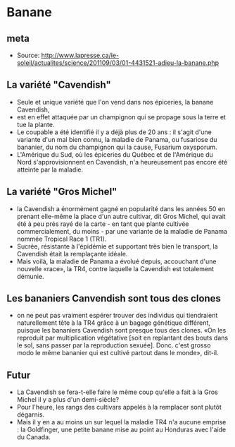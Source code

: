 # Banane

## meta
* Source: http://www.lapresse.ca/le-soleil/actualites/science/201109/03/01-4431521-adieu-la-banane.php

## La variété "Cavendish"
* Seule et unique variété que l'on vend dans nos épiceries, la banane Cavendish, 
* est en effet attaquée par un champignon qui se propage sous la terre et tue la plante.
* Le coupable a été identifié il y a déjà plus de 20 ans : il s'agit d'une variante d'un mal bien connu, la maladie de Panama, ou fusariose du bananier, du nom du champignon qui la cause, Fusarium oxysporum.
* L'Amérique du Sud, où les épiceries du Québec et de l'Amérique du Nord s'approvisionnent en Cavendish, n'a heureusement pas encore été atteinte par la maladie.

## La variété "Gros Michel"
* la Cavendish a énormément gagné en popularité dans les années 50 en prenant elle-même la place d'un autre cultivar, dit Gros Michel, qui avait été à peu près rayé de la carte - en tant que plante cultivée commercialement, du moins - par une variante de la maladie de Panama nommée Tropical Race 1 (TR1). 
* Sucrée, résistante à l'épidémie et supportant très bien le transport, la Cavendish était la remplaçante idéale.
* Mais voilà, la maladie de Panama a évolué depuis, accouchant d'une nouvelle «race», la TR4, contre laquelle la Cavendish est totalement démunie.

## Les bananiers Canvendish sont tous des clones
* on ne peut pas vraiment espérer trouver des individus qui tiendraient naturellement tête à la TR4 grâce à un bagage génétique différent, puisque les bananiers Cavendish sont presque tous des clones. «On les reproduit par multiplication végétative [soit en replantant des bouts dans le sol, sans passer par la reproduction sexuée]. Donc. c'est grosso modo le même bananier qui est cultivé partout dans le monde», dit-il.

## Futur
* La Cavendish se fera-t-elle faire le même coup qu'elle a fait à la Gros Michel il y a plus d'un demi-siècle? 
* Pour l'heure, les rangs des cultivars appelés à la remplacer sont plutôt dégarnis. 
* Mais il y en a au moins un sur lequel la maladie TR4 n'a aucune emprise : la Goldfinger, une petite banane mise au point au Honduras avec l'aide du Canada.

